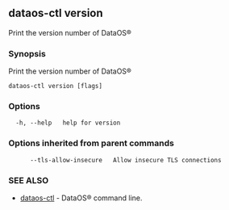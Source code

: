 ## dataos-ctl version

Print the version number of DataOS®

### Synopsis

Print the version number of DataOS®

```
dataos-ctl version [flags]
```

### Options

```
  -h, --help   help for version
```

### Options inherited from parent commands

```
      --tls-allow-insecure   Allow insecure TLS connections
```

### SEE ALSO

* [dataos-ctl](dataos-ctl.md)	 - DataOS® command line.

